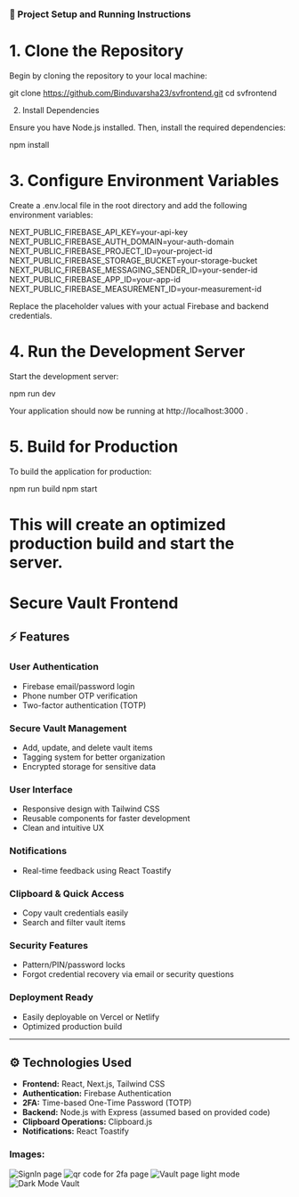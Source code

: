 ### 📂 Project Setup and Running Instructions
# 1. Clone the Repository

Begin by cloning the repository to your local machine:

git clone https://github.com/Binduvarsha23/svfrontend.git
cd svfrontend

2. Install Dependencies

Ensure you have Node.js
 installed. Then, install the required dependencies:

npm install

# 3. Configure Environment Variables

Create a .env.local file in the root directory and add the following environment variables:

NEXT_PUBLIC_FIREBASE_API_KEY=your-api-key
NEXT_PUBLIC_FIREBASE_AUTH_DOMAIN=your-auth-domain
NEXT_PUBLIC_FIREBASE_PROJECT_ID=your-project-id
NEXT_PUBLIC_FIREBASE_STORAGE_BUCKET=your-storage-bucket
NEXT_PUBLIC_FIREBASE_MESSAGING_SENDER_ID=your-sender-id
NEXT_PUBLIC_FIREBASE_APP_ID=your-app-id
NEXT_PUBLIC_FIREBASE_MEASUREMENT_ID=your-measurement-id

Replace the placeholder values with your actual Firebase and backend credentials.

# 4. Run the Development Server

Start the development server:

npm run dev


Your application should now be running at http://localhost:3000
.

# 5. Build for Production

To build the application for production:

npm run build
npm start


# This will create an optimized production build and start the server.

# Secure Vault Frontend

## ⚡ Features

### User Authentication
- Firebase email/password login
- Phone number OTP verification
- Two-factor authentication (TOTP)

### Secure Vault Management
- Add, update, and delete vault items
- Tagging system for better organization
- Encrypted storage for sensitive data

### User Interface
- Responsive design with Tailwind CSS
- Reusable components for faster development
- Clean and intuitive UX

### Notifications
- Real-time feedback using React Toastify

### Clipboard & Quick Access
- Copy vault credentials easily
- Search and filter vault items

### Security Features
- Pattern/PIN/password locks
- Forgot credential recovery via email or security questions

### Deployment Ready
- Easily deployable on Vercel or Netlify
- Optimized production build

---

## ⚙️ Technologies Used
- **Frontend:** React, Next.js, Tailwind CSS
- **Authentication:** Firebase Authentication
- **2FA:** Time-based One-Time Password (TOTP)
- **Backend:** Node.js with Express (assumed based on provided code)
- **Clipboard Operations:** Clipboard.js
- **Notifications:** React Toastify

### Images:
![SignIn page](signin.png)
![qr code for 2fa page](qr.png)
![Vault page light mode](lightmode.png)
![Dark Mode Vault](darkmode.png)
